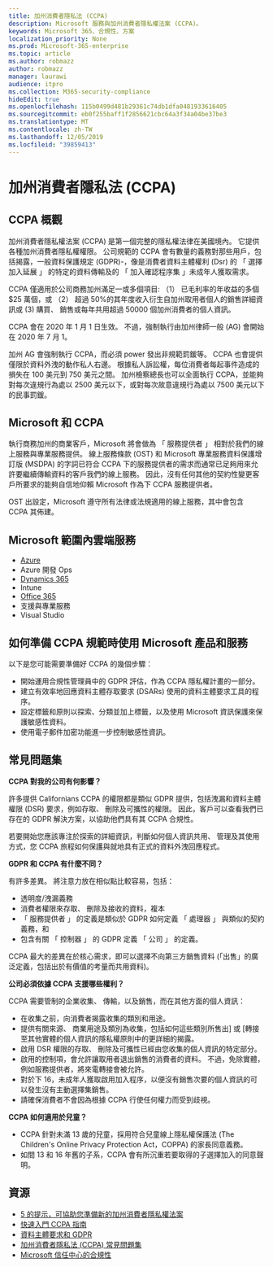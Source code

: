 ```yaml
---
title: 加州消費者隱私法 (CCPA)
description: Microsoft 服務與加州消費者隱私權法案 (CCPA)。
keywords: Microsoft 365、合規性、方案
localization_priority: None
ms.prod: Microsoft-365-enterprise
ms.topic: article
ms.author: robmazz
author: robmazz
manager: laurawi
audience: itpro
ms.collection: M365-security-compliance
hideEdit: true
ms.openlocfilehash: 115b0499d481b29361c74db1dfa0481933616405
ms.sourcegitcommit: eb0f255baff1f2856621cbc64a3f34a04be37be3
ms.translationtype: MT
ms.contentlocale: zh-TW
ms.lasthandoff: 12/05/2019
ms.locfileid: "39859413"
---
```

# <a name="california-consumer-privacy-act-ccpa"></a>加州消費者隱私法 (CCPA)

## <a name="ccpa-overview"></a>CCPA 概觀

加州消費者隱私權法案 (CCPA) 是第一個完整的隱私權法律在美國境內。 它提供各種加州消費者隱私權權限。  公司規範的 CCPA 會有數量的義務對那些用戶，包括揭露，一般資料保護規定 (GDPR)-，像是消費者資料主體權利 (Dsr) 的 「 選擇加入延展 」 的特定的資料傳輸及的 「 加入確認程序集 」未成年人獲取需求。

CCPA 僅適用於公司商務加州滿足一或多個項目: （1） 已毛利率的年收益的多個 $25 萬個，或 （2） 超過 50%的其年度收入衍生自加州取用者個人的銷售詳細資訊或 (3) 購買、 銷售或每年共用超過 50000 個加州消費者的個人資訊。

CCPA 會在 2020 年 1 月 1 日生效。 不過，強制執行由加州律師一般 (AG) 會開始在 2020 年 7 月 1。

加州 AG 會強制執行 CCPA，而必須 power 發出非規範罰鍰等。 CCPA 也會提供僅限於資料外洩的動作私人右邊。 根據私人訴訟權，每位消費者每起事件造成的損失在 100 美元到 750 美元之間。 加州檢察總長也可以全面執行 CCPA，並能夠對每次違規行為處以 2500 美元以下，或對每次故意違規行為處以 7500 美元以下的民事罰鍰。

## <a name="microsoft-and-the-ccpa"></a>Microsoft 和 CCPA

執行商務加州的商業客戶，Microsoft 將會做為 「 服務提供者 」 相對於我們的線上服務與專業服務提供。  線上服務條款 (OST) 和 Microsoft 專業服務資料保護增訂版 (MSDPA) 的字詞已符合 CCPA 下的服務提供者的需求而通常已足夠用來允許要繼續傳輸資料的客戶我們的線上服務。 因此，沒有任何其他的契約性變更客戶所要求的能夠自信地仰賴 Microsoft 作為下 CCPA 服務提供者。

OST 出設定，Microsoft 遵守所有法律或法規適用的線上服務，其中會包含 CCPA 其佈建。  

## <a name="microsoft-in-scope-cloud-services"></a>Microsoft 範圍內雲端服務

- [Azure](https://aka.ms/AzureCompliance)
- Azure 開發 Ops
- [Dynamics 365](https://aka.ms/d365-compliance-list)
- Intune
- [Office 365](https://aka.ms/o365-compliance-framework)
- 支援與專業服務
- Visual Studio

## <a name="how-you-can-prepare-for-your-ccpa-compliance-when-using-microsoft-products-and-services"></a>如何準備 CCPA 規範時使用 Microsoft 產品和服務

以下是您可能需要準備好 CCPA 的幾個步驟：

- 開始運用合規性管理員中的 GDPR 評估，作為 CCPA 隱私權計畫的一部分。
- 建立有效率地回應資料主體存取要求 (DSARs) 使用的資料主體要求工具的程序。
- 設定標籤和原則以探索、分類並加上標籤，以及使用 Microsoft 資訊保護來保護敏感性資料。
- 使用電子郵件加密功能進一步控制敏感性資訊。

## <a name="frequently-asked-questions"></a>常見問題集

**CCPA 對我的公司有何影響？**

許多提供 Californians CCPA 的權限都是類似 GDPR 提供，包括洩漏和資料主體權限 (DSR) 要求，例如存取、 刪除及可攜性的權限。 因此，客戶可以查看我們已存在的 GDPR 解決方案，以協助他們具有其 CCPA 合規性。

若要開始您應該專注於探索的詳細資訊，判斷如何個人資訊共用、 管理及其使用方式，您 CCPA 旅程如何保護與就地具有正式的資料外洩回應程式。

**GDPR 和 CCPA 有什麼不同？**

有許多差異。 將注意力放在相似點比較容易，包括：

- 透明度/洩漏義務
- 消費者權限來存取、 刪除及接收的資料，複本
- 「 服務提供者 」 的定義是類似於 GDPR 如何定義 「 處理器 」 與類似的契約義務，和
- 包含有關 「 控制器 」 的 GDPR 定義 「 公司 」 的定義。

CCPA 最大的差異在於核心需求，即可以選擇不向第三方銷售資料 (「出售」的廣泛定義，包括出於有價值的考量而共用資料)。

**公司必須依據 CCPA 支援哪些權利？**

CCPA 需要管制的企業收集、 傳輸，以及銷售，而在其他方面的個人資訊：

- 在收集之前，向消費者揭露收集的類別和用途。
- 提供有關來源、 商業用途及類別為收集，包括如何這些類別所售出] 或 [轉接至其他實體的個人資訊的隱私權原則中的更詳細的揭露。
- 啟用 DSR 權限的存取、 刪除及可攜性已經由您收集的個人資訊的特定部分。
- 啟用的控制項，會允許讓取用者退出銷售的消費者的資料。 不過，免除實體，例如服務提供者，將來電轉接會被允許。
- 對於下 16，未成年人獲取啟用加入程序，以便沒有銷售次要的個人資訊的可以發生沒有主動選擇集銷售。
- 請確保消費者不會因為根據 CCPA 行使任何權力而受到歧視。

**CCPA 如何適用於兒童？**

- CCPA 針對未滿 13 歲的兒童，採用符合兒童線上隱私權保護法 (The Children's Online Privacy Protection Act，COPPA) 的家長同意義務。
- 如間 13 和 16 年舊的子系，CCPA 會有所沉重若要取得的子選擇加入的同意聲明。

## <a name="resources"></a>資源

- [5 的提示，可協助您準備新的加州消費者隱私權法案](https://aka.ms/M365ComplianceBlog_RSA)
- [快速入門 CCPA 指南](https://info.microsoft.com/ww-landing-Five-tips-to-help-you-prepare-for-the-California-Consumer-Privacy-Act.html)
- [資料主體要求和 GDPR](gdpr-data-subject-requests.md)
- [加州消費者隱私法 (CCPA) 常見問題集](ccpa-faq.md)
- [Microsoft 信任中心的合規性](https://www.microsoft.com/trust-center/compliance/compliance-overview)
